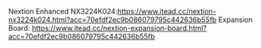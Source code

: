 Nextion Enhanced NX3224K024:https://www.itead.cc/nextion-nx3224k024.html?acc=70efdf2ec9b086079795c442636b55fb
 Expansion Board: https://www.itead.cc/nextion-expansion-board.html?acc=70efdf2ec9b086079795c442636b55fb

